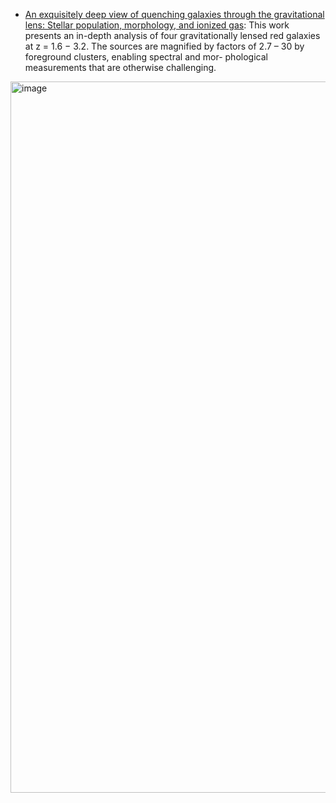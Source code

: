 
* [An exquisitely deep view of quenching galaxies through the gravitational lens: Stellar population, morphology, and ionized gas](https://arxiv.org/pdf/2106.08338.pdf): This work presents an in-depth analysis of four gravitationally lensed red galaxies at z = 1.6 − 3.2. The sources are magnified by factors of 2.7 – 30 by foreground clusters, enabling spectral and mor- phological measurements that are otherwise challenging. 
<img width="1138" alt="image" src="https://user-images.githubusercontent.com/37625284/122327669-d60e3f00-cf60-11eb-8a41-09f9e25fba7d.png">
